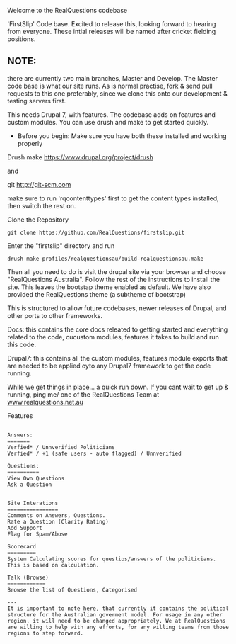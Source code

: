 Welcome to the RealQuestions codebase

'FirstSlip' Code base. Excited to release this, looking forward to hearing from everyone.  These intial releases will be named after cricket fielding positions.

NOTE:
----
there are currently two main branches, Master and Develop. The Master code base is what our site runs. 
As is normal practise, fork & send pull requests to this one preferably, since we clone this onto our development & testing servers first.


This needs Drupal 7, with features. The codebase adds on features and custom modules. You can use drush and make to get started quickly.

* Before you begin: Make sure you have both these installed and working properly

Drush make https://www.drupal.org/project/drush

and 

git http://git-scm.com


make sure to run 'rqcontenttypes' first to get the content types installed, then switch the rest on.

Clone the Repository
```
git clone https://github.com/RealQuestions/firstslip.git
```

Enter the "firstslip" directory and run 

```
drush make profiles/realquestionsau/build-realquestionsau.make
```


Then all you need to do is visit the drupal site via your browser and choose "RealQuestions Australia". Follow the rest of the instructions to install the site. This leaves the bootstap theme enabled as default. We have also provided the RealQuestions theme (a subtheme of bootstrap)


This is structured to allow future codebases, newer releases of Drupal, and other ports to other frameworks.

Docs:
this contains the core docs releated to getting started and everything related to the code, cucustom modules, features it takes to build and run this code. 

Drupal7: this contains all the custom modules, features module exports that are needed to be applied oyto any Drupal7 framework to get the  code running.


While we get things in place... a quick run down. If you cant wait to get up & running, ping me/ one of the RealQuestions Team at www.realquestions.net.au

Features
~~~~~~~~

Answers:
=======
Verfied* / Unnverified Politicians
Verfied* / +1 (safe users - auto flagged) / Unnverified 

Questions:
==========
View Own Questions
Ask a Question


Site Interations
================
Comments on Answers, Questions.
Rate a Question (Clarity Rating)
Add Support
Flag for Spam/Abose

Scorecard
=========
System Calculating scores for questios/answers of the politicians. This is based on calculation.

Talk (Browse)
============
Browse the list of Questions, Categorised

---
It is important to note here, that currently it contains the political structure for the Australian goverment model. For usage in any other region, it will need to be changed appropriately. We at RealQuestions are willing to help with any efforts, for any willing teams from those regions to step forward.

